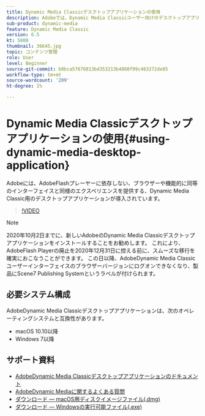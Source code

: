 ```yaml
---
title: Dynamic Media Classicデスクトップアプリケーションの使用
description: Adobeでは、Dynamic Media Classicユーザー向けのデスクトップアプリケーションを導入し、ブラウザーでAdobeFlashテクノロジーに依存しなくなりました。
sub-product: dynamic-media
feature: Dynamic Media Classic
version: 6.5
kt: 5808
thumbnail: 36645.jpg
topic: コンテンツ管理
role: User
level: Beginner
source-git-commit: b0bca57676813bd353213b4808f99c463272de85
workflow-type: tm+mt
source-wordcount: '209'
ht-degree: 1%

---
```



# Dynamic Media Classicデスクトップアプリケーションの使用{#using-dynamic-media-desktop-application}

Adobeには、AdobeFlashプレーヤーに依存しない、ブラウザーや機能的に同等のインターフェイスと同様のエクスペリエンスを提供する、Dynamic Media Classic用のデスクトップアプリケーションが導入されています。

>[!VIDEO](https://video.tv.adobe.com/v/36645/?quality=12)

>[!NOTE]
>
> 2020年10月2日までに、新しいAdobeのDynamic Media Classicデスクトップアプリケーションをインストールすることをお勧めします。 これにより、AdobeFlash Playerの廃止を2020年12月31日に控える前に、スムーズな移行を確実におこなうことができます。 この日以降、AdobeDynamic Media Classicユーザーインターフェイスのブラウザーバージョンにログオンできなくなり、製品にScene7 Publishing Systemというラベルが付けられます。

## 必要システム構成

AdobeDynamic Media Classicデスクトップアプリケーションは、次のオペレーティングシステムと互換性があります。

* macOS 10.10以降
* Windows 7以降

## サポート資料

* [AdobeDynamic Media Classicデスクトップアプリケーションのドキュメント](https://docs.adobe.com/content/help/en/dynamic-media-classic/using/intro/dynamic-media-classic-desktop-app.html)
* [AdobeDynamic Mediaに関するよくある質問](https://docs.adobe.com/content/help/en/dynamic-media-classic/using/new-ui-2020.html)
* [ダウンロード — macOS用ディスクイメージファイル(.dmg)](http://download.macromedia.com/dynamic-media-classic/20.20.1/adobe-dynamic-media-classic-20.20.1.dmg)
* [ダウンロード — Windowsの実行可能ファイル(.exe)](http://download.macromedia.com/dynamic-media-classic/20.20.1/adobe-dynamic-media-classic-20.20.1.exe)
